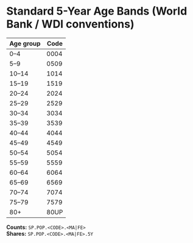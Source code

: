 
# Standard 5-Year Age Bands (World Bank / WDI conventions)

| Age group | Code  |
|-----------|-------|
| 0–4       | 0004  |
| 5–9       | 0509  |
| 10–14     | 1014  |
| 15–19     | 1519  |
| 20–24     | 2024  |
| 25–29     | 2529  |
| 30–34     | 3034  |
| 35–39     | 3539  |
| 40–44     | 4044  |
| 45–49     | 4549  |
| 50–54     | 5054  |
| 55–59     | 5559  |
| 60–64     | 6064  |
| 65–69     | 6569  |
| 70–74     | 7074  |
| 75–79     | 7579  |
| 80+       | 80UP  |

**Counts:** `SP.POP.<CODE>.<MA|FE>`  
**Shares:** `SP.POP.<CODE>.<MA|FE>.5Y`
